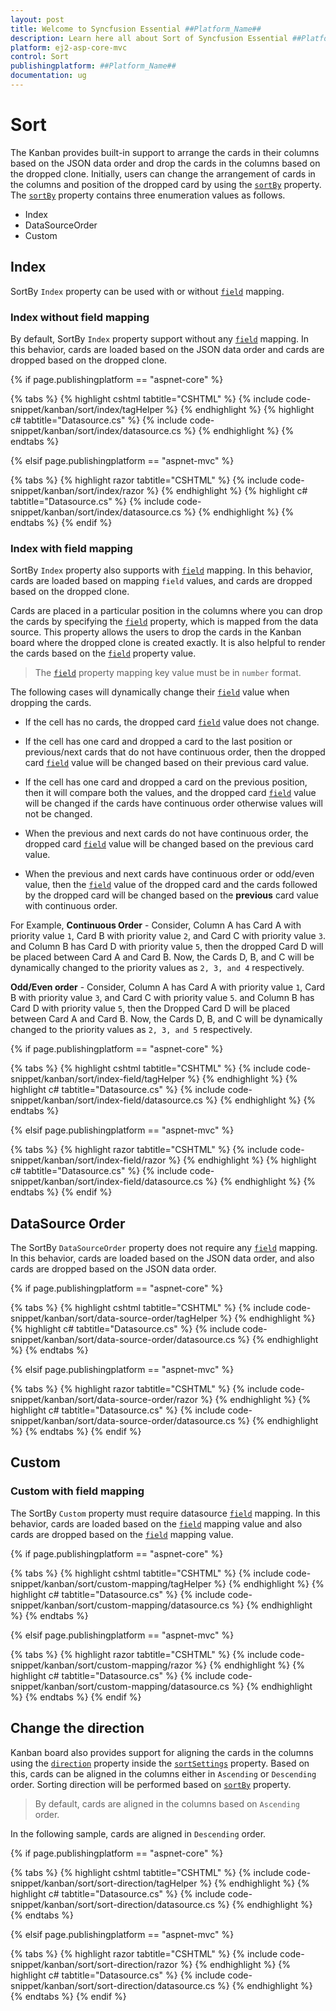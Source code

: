 ```yaml
---
layout: post
title: Welcome to Syncfusion Essential ##Platform_Name##
description: Learn here all about Sort of Syncfusion Essential ##Platform_Name## widgets based on HTML5 and jQuery.
platform: ej2-asp-core-mvc
control: Sort
publishingplatform: ##Platform_Name##
documentation: ug
---
```



# Sort

The Kanban provides built-in support to arrange the cards in their columns based on the JSON data order and drop the cards in the columns based on the dropped clone. Initially, users can change the arrangement of cards in the columns and position of the dropped card by using the [`sortBy`](../api/kanban/sortSettingsModel/#sortby) property. The [`sortBy`](../api/kanban/sortSettingsModel/#sortby) property contains three enumeration values as follows.

* Index
* DataSourceOrder
* Custom

## Index

SortBy `Index` property can be used with or without [`field`](../api/kanban/sortSettingsModel/#field) mapping.

### Index without field mapping

By default, SortBy `Index` property support without any [`field`](../api/kanban/sortSettingsModel/#field) mapping. In this behavior, cards are loaded based on the JSON data order and cards are dropped based on the dropped clone.

{% if page.publishingplatform == "aspnet-core" %}

{% tabs %}
{% highlight cshtml tabtitle="CSHTML" %}
{% include code-snippet/kanban/sort/index/tagHelper %}
{% endhighlight %}
{% highlight c# tabtitle="Datasource.cs" %}
{% include code-snippet/kanban/sort/index/datasource.cs %}
{% endhighlight %}
{% endtabs %}

{% elsif page.publishingplatform == "aspnet-mvc" %}

{% tabs %}
{% highlight razor tabtitle="CSHTML" %}
{% include code-snippet/kanban/sort/index/razor %}
{% endhighlight %}
{% highlight c# tabtitle="Datasource.cs" %}
{% include code-snippet/kanban/sort/index/datasource.cs %}
{% endhighlight %}
{% endtabs %}
{% endif %}



### Index with field mapping

SortBy `Index` property also supports with [`field`](../api/kanban/sortSettingsModel/#field) mapping. In this behavior, cards are loaded based on mapping `field` values, and cards are dropped based on the dropped clone.

Cards are placed in a particular position in the columns where you can drop the cards by specifying the [`field`](../api/kanban/sortSettingsModel/#field) property, which is mapped from the data source. This property allows the users to drop the cards in the Kanban board where the dropped clone is created exactly. It is also helpful to render the cards based on the [`field`](../api/kanban/sortSettingsModel/#field) property value.

> The [`field`](../api/kanban/sortSettingsModel/#field) property mapping key value must be in `number` format.

The following cases will dynamically change their [`field`](../api/kanban/sortSettingsModel/#field) value when dropping the cards.

* If the cell has no cards, the dropped card [`field`](../api/kanban/sortSettingsModel/#field) value does not change.

* If the cell has one card and dropped a card to the last position or previous/next cards that do not have continuous order, then the dropped card [`field`](../api/kanban/sortSettingsModel/#field) value will be changed based on their previous card value.

* If the cell has one card and dropped a card on the previous position, then it will compare both the values, and the dropped card [`field`](../api/kanban/sortSettingsModel/#field) value will be changed if the cards have continuous order otherwise values will not be changed.

* When the previous and next cards do not have continuous order, the dropped card [`field`](../api/kanban/sortSettingsModel/#field) value will be changed based on the previous card value.

* When the previous and next cards have continuous order or odd/even value, then the [`field`](../api/kanban/sortSettingsModel/#field) value of the dropped card and the cards followed by the dropped card will be changed based on the **previous** card value with continuous order.

For Example,
**Continuous Order** -
Consider,  Column A has Card A with priority value `1`, Card B with priority value `2`, and Card C with priority value `3`.
and Column B has Card D with priority value `5`, then the dropped Card D will be placed between Card A and Card B. Now, the Cards D, B, and C will be dynamically changed to the priority values as `2, 3, and 4` respectively.

**Odd/Even order** -
Consider, Column A has Card A with priority value `1`, Card B with priority value `3`, and Card C with priority value `5`.
and Column B has Card D with priority value `5`, then the Dropped Card D will be placed between Card A and Card B. Now, the Cards D, B, and C will be dynamically changed to the priority values as `2, 3, and 5` respectively.

{% if page.publishingplatform == "aspnet-core" %}

{% tabs %}
{% highlight cshtml tabtitle="CSHTML" %}
{% include code-snippet/kanban/sort/index-field/tagHelper %}
{% endhighlight %}
{% highlight c# tabtitle="Datasource.cs" %}
{% include code-snippet/kanban/sort/index-field/datasource.cs %}
{% endhighlight %}
{% endtabs %}

{% elsif page.publishingplatform == "aspnet-mvc" %}

{% tabs %}
{% highlight razor tabtitle="CSHTML" %}
{% include code-snippet/kanban/sort/index-field/razor %}
{% endhighlight %}
{% highlight c# tabtitle="Datasource.cs" %}
{% include code-snippet/kanban/sort/index-field/datasource.cs %}
{% endhighlight %}
{% endtabs %}
{% endif %}



## DataSource Order

The SortBy `DataSourceOrder` property does not require any [`field`](../api/kanban/sortSettingsModel/#field) mapping. In this behavior, cards are loaded based on the JSON data order, and also cards are dropped based on the JSON data order.

{% if page.publishingplatform == "aspnet-core" %}

{% tabs %}
{% highlight cshtml tabtitle="CSHTML" %}
{% include code-snippet/kanban/sort/data-source-order/tagHelper %}
{% endhighlight %}
{% highlight c# tabtitle="Datasource.cs" %}
{% include code-snippet/kanban/sort/data-source-order/datasource.cs %}
{% endhighlight %}
{% endtabs %}

{% elsif page.publishingplatform == "aspnet-mvc" %}

{% tabs %}
{% highlight razor tabtitle="CSHTML" %}
{% include code-snippet/kanban/sort/data-source-order/razor %}
{% endhighlight %}
{% highlight c# tabtitle="Datasource.cs" %}
{% include code-snippet/kanban/sort/data-source-order/datasource.cs %}
{% endhighlight %}
{% endtabs %}
{% endif %}



## Custom

### Custom with field mapping

The SortBy `Custom` property must require datasource [`field`](../api/kanban/sortSettingsModel/#field) mapping. In this behavior, cards are loaded based on the [`field`](../api/kanban/sortSettingsModel/#field) mapping value and also cards are dropped based on the [`field`](../api/kanban/sortSettingsModel/#field) mapping value.

{% if page.publishingplatform == "aspnet-core" %}

{% tabs %}
{% highlight cshtml tabtitle="CSHTML" %}
{% include code-snippet/kanban/sort/custom-mapping/tagHelper %}
{% endhighlight %}
{% highlight c# tabtitle="Datasource.cs" %}
{% include code-snippet/kanban/sort/custom-mapping/datasource.cs %}
{% endhighlight %}
{% endtabs %}

{% elsif page.publishingplatform == "aspnet-mvc" %}

{% tabs %}
{% highlight razor tabtitle="CSHTML" %}
{% include code-snippet/kanban/sort/custom-mapping/razor %}
{% endhighlight %}
{% highlight c# tabtitle="Datasource.cs" %}
{% include code-snippet/kanban/sort/custom-mapping/datasource.cs %}
{% endhighlight %}
{% endtabs %}
{% endif %}



## Change the direction

Kanban board also provides support for aligning the cards in the columns using the [`direction`](../api/kanban/sortSettingsModel/#direction) property inside the [`sortSettings`](../api/kanban/#sortsettings) property. Based on this, cards can be aligned in the columns either in `Ascending` or `Descending` order. Sorting direction will be performed based on [`sortBy`](../api/kanban/sortSettingsModel/#sortby) property.

> By default, cards are aligned in the columns based on `Ascending` order.

In the following sample, cards are aligned in `Descending` order.

{% if page.publishingplatform == "aspnet-core" %}

{% tabs %}
{% highlight cshtml tabtitle="CSHTML" %}
{% include code-snippet/kanban/sort/sort-direction/tagHelper %}
{% endhighlight %}
{% highlight c# tabtitle="Datasource.cs" %}
{% include code-snippet/kanban/sort/sort-direction/datasource.cs %}
{% endhighlight %}
{% endtabs %}

{% elsif page.publishingplatform == "aspnet-mvc" %}

{% tabs %}
{% highlight razor tabtitle="CSHTML" %}
{% include code-snippet/kanban/sort/sort-direction/razor %}
{% endhighlight %}
{% highlight c# tabtitle="Datasource.cs" %}
{% include code-snippet/kanban/sort/sort-direction/datasource.cs %}
{% endhighlight %}
{% endtabs %}
{% endif %}


